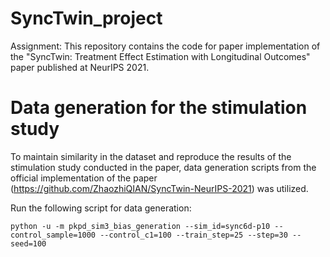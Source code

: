 # SyncTwin_project
Assignment: This repository contains the code for paper implementation of the "SyncTwin: Treatment Effect Estimation with Longitudinal Outcomes" paper published at NeurIPS 2021. 





# Data generation for the stimulation study
To maintain similarity in the dataset and reproduce the results of the stimulation study conducted in the paper, data generation scripts from the official implementation of the paper (https://github.com/ZhaozhiQIAN/SyncTwin-NeurIPS-2021) was utilized. 

Run the following script for data generation:
```
python -u -m pkpd_sim3_bias_generation --sim_id=sync6d-p10 --control_sample=1000 --control_c1=100 --train_step=25 --step=30 --seed=100

```

